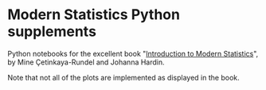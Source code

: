 # Modern Statistics Python supplements 

Python notebooks for the excellent book "[Introduction to Modern Statistics](https://openintro-ims.netlify.app/)", by Mine Çetinkaya-Rundel and Johanna Hardin.

Note that not all of the plots are implemented as displayed in the book.